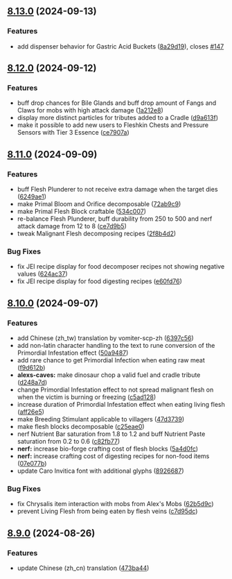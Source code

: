 ## [8.13.0](https://github.com/Elenterius/Biomancy/compare/1.20.1-v2.8.12.0...1.20.1-v2.8.13.0) (2024-09-13)


### Features

* add dispenser behavior for Gastric Acid Buckets ([8a29d19](https://github.com/Elenterius/Biomancy/commit/8a29d192d5bcdd8d68d48ebb3237205a3a0439c2)), closes [#147](https://github.com/Elenterius/Biomancy/issues/147)

## [8.12.0](https://github.com/Elenterius/Biomancy/compare/1.20.1-v2.8.11.0...1.20.1-v2.8.12.0) (2024-09-12)


### Features

* buff drop chances for Bile Glands and buff drop amount of Fangs and Claws for mobs with high attack damage ([1a212e8](https://github.com/Elenterius/Biomancy/commit/1a212e87b9c0a3fb3c41df4145e71b20290bcb07))
* display more distinct particles for tributes added to a Cradle ([d9a613f](https://github.com/Elenterius/Biomancy/commit/d9a613f4b5935d5a9e26ecdb54012d3ab95bdf3a))
* make it possible to add new users to Fleshkin Chests and Pressure Sensors with Tier 3 Essence ([ce7907a](https://github.com/Elenterius/Biomancy/commit/ce7907aee596869d36df8e45f4d29a386a97bf83))

## [8.11.0](https://github.com/Elenterius/Biomancy/compare/1.20.1-v2.8.10.0...1.20.1-v2.8.11.0) (2024-09-09)


### Features

* buff Flesh Plunderer to not receive extra damage when the target dies ([6249ae1](https://github.com/Elenterius/Biomancy/commit/6249ae186440acb332b1c4fbbea3e0783339392c))
* make Primal Bloom and Orifice decomposable ([72ab9c9](https://github.com/Elenterius/Biomancy/commit/72ab9c95540fdd2578d340baae80896f1368200a))
* make Primal Flesh Block craftable ([534c007](https://github.com/Elenterius/Biomancy/commit/534c007cd745c4179adf6ad0e3b666c1a202da26))
* re-balance Flesh Plunderer, buff durability from 250 to 500 and nerf attack damage from 12 to 8 ([ce7d9b5](https://github.com/Elenterius/Biomancy/commit/ce7d9b549fa6b30a85fafd239107345301d1ec4d))
* tweak Malignant Flesh decomposing recipes ([2f8b4d2](https://github.com/Elenterius/Biomancy/commit/2f8b4d2f4074f436ecdeff9f664d0f254bf59436))


### Bug Fixes

* fix JEI recipe display for food decomposer recipes not showing negative values ([624ac37](https://github.com/Elenterius/Biomancy/commit/624ac373d79fb10bfb5f217e50059196fc82e057))
* fix JEI recipe display for food digesting recipes ([e60fd76](https://github.com/Elenterius/Biomancy/commit/e60fd76b4f5fa441f74b0299951f6de2b2507854))

## [8.10.0](https://github.com/Elenterius/Biomancy/compare/1.20.1-v2.8.9.0...1.20.1-v2.8.10.0) (2024-09-07)


### Features

* add Chinese (zh_tw) translation by vomiter-scp-zh ([6397c56](https://github.com/Elenterius/Biomancy/commit/6397c56c43f770286006cd006021e7a70e42b562))
* add non-latin character handling to the text to rune conversion of the Primordial Infestation effect ([50a9487](https://github.com/Elenterius/Biomancy/commit/50a948752dba38b4af322071c91054b8bc9f77ab))
* add rare chance to get Primordial Infection when eating raw meat ([f9d612b](https://github.com/Elenterius/Biomancy/commit/f9d612bcdb523c35c82477556d867f65ff0944f6))
* **alexs-caves:** make dinosaur chop a valid fuel and cradle tribute ([d248a7d](https://github.com/Elenterius/Biomancy/commit/d248a7d339ba87930ec97b3bc6b8ccc93c93c067))
* change Primordial Infestation effect to not spread malignant flesh on when the victim is burning or freezing ([c5ad128](https://github.com/Elenterius/Biomancy/commit/c5ad12842871a502c064314bc5b1804f8c9c0aa4))
* increase duration of Primordial Infestation effect when eating living flesh ([aff26e5](https://github.com/Elenterius/Biomancy/commit/aff26e581ee85a71c060f09ed4969fa96999fee3))
* make Breeding Stimulant applicable to villagers ([47d3739](https://github.com/Elenterius/Biomancy/commit/47d373985e8edbce71c56b7e482820d85cf0d4a0))
* make flesh blocks decomposable ([c25eae0](https://github.com/Elenterius/Biomancy/commit/c25eae0d0ed01faef3e9791e01bd2eeeabc1d8c3))
* nerf Nutrient Bar saturation from 1.8 to 1.2 and buff Nutrient Paste saturation from 0.2 to 0.6 ([c82fb77](https://github.com/Elenterius/Biomancy/commit/c82fb7764a71a3bab5d40d72324675c18baa882a))
* **nerf:** increase bio-forge crafting cost of flesh blocks ([5a4d0fc](https://github.com/Elenterius/Biomancy/commit/5a4d0fc30afb0503d8fd9def25cfc211314f385e))
* **nerf:** increase crafting cost of digesting recipes for non-food items ([07e077b](https://github.com/Elenterius/Biomancy/commit/07e077bdd536530bbc722eb5dd5edd9ade300c1d))
* update Caro Invitica font with additional glyphs ([8926687](https://github.com/Elenterius/Biomancy/commit/8926687c4035135e67891f2f4c7e5d060ceb1866))


### Bug Fixes

* fix Chrysalis item interaction with mobs from Alex's Mobs ([62b5d9c](https://github.com/Elenterius/Biomancy/commit/62b5d9cbfa959b0e695da375407fbd4485b11a04))
* prevent Living Flesh from being eaten by flesh veins ([c7d95dc](https://github.com/Elenterius/Biomancy/commit/c7d95dc48dca72d9ec23541be1dd2ee570acbee8))

## [8.9.0](https://github.com/Elenterius/Biomancy/compare/1.20.1-v2.8.8.0...1.20.1-v2.8.9.0) (2024-08-26)


### Features

* update Chinese (zh_cn) translation ([473ba44](https://github.com/Elenterius/Biomancy/commit/473ba44dde2acd8f57ecbe3ffc952d28ee5dd4f0))

